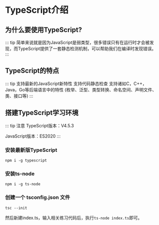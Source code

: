 # TypeScript介绍

## 为什么要使用TypeScript?

::: tip
简单来说就是因为JavaScript是弱类型，很多错误只有在运行时才会被发现，而TypeScript提供了一套静态检测机制，可以帮助我们在编译时发现错误。
:::

## TypeScript的特点
::: tip
支持最新的JavaScript新特性
支持代码静态检查
支持诸如C，C++，Java，Go等后端语言中的特性 (枚举、泛型、类型转换、命名空间、声明文件、类、接口等)
:::

## 搭建TypeScript学习环境
::: tip 注意
TypeScript版本：V4.5.3

JavaScript版本：ES2020
:::

### 安装最新版TypeScript
```shell
npm i -g typescript
```
### 安装ts-node
```shell
npm i -g ts-node
```
### 创建一个 tsconfig.json 文件
```shell
tsc --init
```
然后新建index.ts，输入相关练习代码后，执行`ts-node index.ts`即可。
